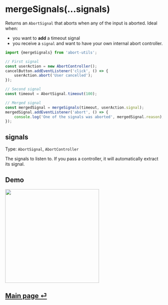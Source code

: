 # mergeSignals(...signals)

Returns an `AbortSignal` that aborts when any of the input is aborted. Ideal when:

- you want to **add** a timeout signal
- you receive a `signal` and want to have your own internal abort controller.

```ts
import {mergeSignals} from 'abort-utils';

// First signal
const userAction = new AbortController();
cancelButton.addEventListener('click', () => {
	userAction.abort('User cancelled');
});

// Second signal
const timeout = AbortSignal.timeout(100);

// Merged signal
const mergedSignal = mergeSignals(timeout, userAction.signal);
mergedSignal.addEventListener('abort', () => {
	console.log('One of the signals was aborted', mergedSignal.reason);
});
```

## signals

Type: `AbortSignal`, `AbortController`

The signals to listen to. If you pass a controller, it will automatically extract its signal.

## Demo

<img src="https://github.com/fregante/abort-utils/assets/1402241/6f5368ca-de69-4ca3-862d-e73749ad3a31" width="300">

## [Main page ⏎](../readme.md)
